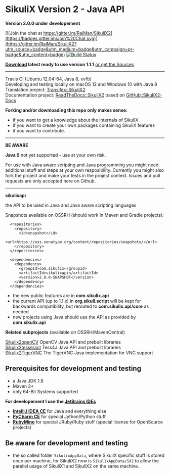 SikuliX Version 2 - Java API
============

**Version 2.0.0 under developement** 

[![Join the chat at https://gitter.im/RaiMan/SikuliX2](https://badges.gitter.im/Join%20Chat.svg)](https://gitter.im/RaiMan/SikuliX2?utm_source=badge&utm_medium=badge&utm_campaign=pr-badge&utm_content=badge) [![Build Status](https://travis-ci.org/RaiMan/SikuliX2.svg?branch=master)](https://travis-ci.org/RaiMan/SikuliX2)

**[Download](http://sikulix.com) latest ready to use version 1.1.1** [or get the Sources](https://github.com/RaiMan/SikuliX-2014)

<hr>

Travis CI (Ubuntu 12.04-64, Java 8, xvfb)
<br>Developing and testing locally on macOS 12 and Windows 10 with Java 8
<br>Translation project: [Transifex::SikuliX2](https://www.transifex.com/sikulix/sikulix2/dashboard/)
<br>Documentation project: [ReadTheDocs::SikuliX2](http://sikulix2.readthedocs.org/) based on [GitHub::SikuliX2-Docs](https://github.com/RaiMan/SikuliX2-Docs)

**Forking and/or downloading this repo only makes sense:**

 - if you want to get a knowledge about the internals of SikuliX
 - if you want to create your own packages containing SikuliX features
 - if you want to contribute.

<hr>

**BE AWARE** 

**Java 9** not yet supported - use at your own risk.

For use with Java aware scripting and Java programming you might need additional stuff and steps at your own resposibility. Currently you might also fork the project and make your tests in the project context. Issues and pull requests are only accepted here on Github.

<hr>

**sikulixapi**

the API to be used in Java and Java aware scripting languages

Snapshots available on OSSRH (should work in Maven and Gradle projects):

```
  <repositories>
    <repository>
      <id>snapshot</id>
      <url>https://oss.sonatype.org/content/repositories/snapshots/</url>
    </repository>
  </repositories>

  <dependencies>
    <dependency>
      <groupId>com.sikulix</groupId>
      <artifactId>sikulixapi</artifactId>
      <version>2.0.0-SNAPSHOT</version>
    </dependency>
  </dependencies>
```

 - the new public features are in **com.sikulix.api**
 - the current API (up to 1.1.x) in **org.sikuli.script** will be kept for backwards compatibility, but rerouted to **com.sikulix.api/core** as needed
 - new projects using Java should use the API as provided by **com.sikulix.api**
 
 **Related subprojects** (available on OSSRH/MavenCentral)
 
 [Sikulix2openCV](https://github.com/RaiMan/Sikulix2opencv) OpenCV Java API and prebuilt libraries<br>
 [Sikulix2tesseract](https://github.com/RaiMan/Sikulix2tesseract) Tess4J Java API and prebuilt libraries<br>
 [Sikulix2TigerVNC](https://github.com/RaiMan/Sikulix2tigervnc) The TigerVNC Java implementation for VNC support
 
Prerequisites for development and testing
---

 - a Java JDK 1.8
 - Maven 3+
 - only 64-Bit Systems supported

**For developement I use the [JetBrains IDEs](https://www.jetbrains.com)**

 - **[IntelliJ IDEA CE](https://www.jetbrains.com/idea/)** for Java and everything else
 - **[PyCharm CE](https://www.jetbrains.com/pycharm/)** for special Jython/Python stuff
 - **[RubyMine](https://www.jetbrains.com/ruby/)** for special JRuby/Ruby stuff (special license for OpenSource projects)
 
Be aware for development and testing
---

 - the so called folder `SikulixAppData`, where SikuliX specific stuff is stored once per machine, for SikuliX2 now is `SikulixAppData/SX2` to allow the parallel usage of SikuliX1 and SikuliX2 on the same machine.
